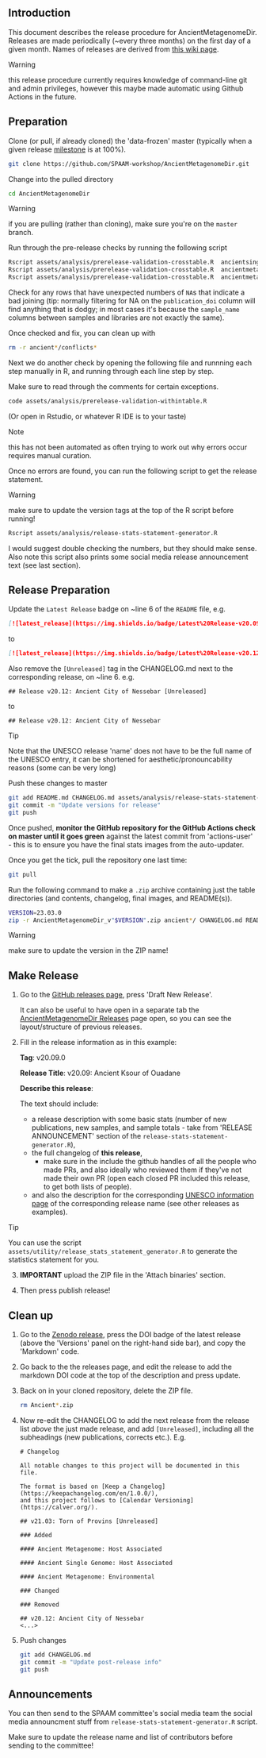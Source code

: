 ## Introduction

This document describes the release procedure for AncientMetagenomeDir. Releases are made periodically (~every three months) on the first day of a given month. Names of releases are derived from [this wiki page](https://github.com/SPAAM-workshop/AncientMetagenomeDir/wiki/Release-Name-List).

> [!WARNING]
> this release procedure currently requires knowledge of command-line git and admin privileges, however this maybe made automatic using Github Actions in the future.

## Preparation

Clone (or pull, if already cloned) the 'data-frozen' master (typically when a given release [milestone](https://github.com/SPAAM-workshop/AncientMetagenomeDir/milestones) is at 100%).

```bash
git clone https://github.com/SPAAM-workshop/AncientMetagenomeDir.git 
```

Change into the pulled directory

```bash
cd AncientMetagenomeDir
```

> [!WARNING]
> if you are pulling (rather than cloning), make sure you're on the `master` branch.

Run through the pre-release checks by running the following script

```bash
Rscript assets/analysis/prerelease-validation-crosstable.R  ancientsinglegenome-hostassociated/samples/ancientsinglegenome-hostassociated_samples.tsv ancientsinglegenome-hostassociated/libraries/ancientsinglegenome-hostassociated_libraries.tsv ancientsinglegenome-hostassociated/conflicts.csv
Rscript assets/analysis/prerelease-validation-crosstable.R  ancientmetagenome-hostassociated/samples/ancientmetagenome-hostassociated_samples.tsv ancientmetagenome-hostassociated/libraries/ancientmetagenome-hostassociated_libraries.tsv ancientmetagenome-hostassociated/conflicts.csv
Rscript assets/analysis/prerelease-validation-crosstable.R  ancientmetagenome-environmental/samples/ancientmetagenome-environmental_samples.tsv ancientmetagenome-environmental/libraries/ancientmetagenome-environmental_libraries.tsv ancientmetagenome-environmental/conflicts.csv
```

Check for any rows that have unexpected numbers of `NA`s that indicate a bad joining (tip: normally filtering for NA on the `publication_doi` column will find anything that is dodgy; in most cases it's because the `sample_name` columns between samples and libraries are not exactly the same). 

Once checked and fix, you can clean up with

```bash
rm -r ancient*/conflicts*
```

Next we do another check by opening the following file and runnning each step manually in R, and running through each line step by step.

Make sure to read through the comments for certain exceptions.

```txt
code assets/analysis/prerelease-validation-withintable.R
````
(Or open in Rstudio, or whatever R IDE is to your taste)

> [!NOTE]
> this has not been automated as often trying to work out why errors occur requires manual curation.

Once no errors are found, you can run the following script to get the release statement.

> [!WARNING]
> make sure to update the version tags at the top of the R script before running!

```bash
Rscript assets/analysis/release-stats-statement-generator.R
```

I would suggest double checking the numbers, but they should make sense. Also note this script also prints some social media release announcement text (see last section).

## Release Preparation

Update the `Latest Release` badge on ~line 6 of the `README` file, e.g.

```markdown
[![latest_release](https://img.shields.io/badge/Latest%20Release-v20.09-yellow)](https://github.com/SPAAM-workshop/AncientMetagenomeDir/releases)
```

to

```markdown
[![latest_release](https://img.shields.io/badge/Latest%20Release-v20.12-yellow)](https://github.com/SPAAM-workshop/AncientMetagenomeDir/releases)
```

Also remove the `[Unreleased]` tag in the CHANGELOG.md next to the corresponding release, on ~line 6. e.g.

```
## Release v20.12: Ancient City of Nessebar [Unreleased]
```

to

```
## Release v20.12: Ancient City of Nessebar
```

> [!TIP]
> Note that the UNESCO release 'name' does not have to be the full name of the UNESCO entry, it can be shortened for aesthetic/pronouncability reasons (some can be very long)

Push these changes to master

```bash
git add README.md CHANGELOG.md assets/analysis/release-stats-statement-generator.R
git commit -m "Update versions for release"
git push
```

Once pushed, **monitor the GitHub repository for the GitHub Actions check on master until it goes green** against the latest commit from 'actions-user' - this is to ensure you have the final stats images from the auto-updater. 

Once you get the tick, pull the repository one last time:

```bash
git pull
```

Run the following command to make a `.zip` archive containing just the table directories (and contents, changelog, final images, and README(s)).

```bash
VERSION=23.03.0
zip -r AncientMetagenomeDir_v"$VERSION".zip ancient*/ CHANGELOG.md README.md assets/images/figures/* assets/documentation/*
``` 
> [!WARNING]
> make sure to update the version in the ZIP name!

## Make Release

1. Go to the [GitHub releases page](https://github.com/SPAAM-workshop/AncientMetagenomeDir/releases), press 'Draft New Release'.

    It can also be useful to have open in a separate tab the [AncientMetagenomeDir Releases](https://github.com/SPAAM-community/AncientMetagenomeDir/releases) page open, so you can see the layout/structure of previous releases.

2. Fill in the release information as in this example:

    **Tag**: v20.09.0

    **Release Title**: v20.09: Ancient Ksour of Ouadane

    **Describe this release**: 

    The text should include:

    - a release description with some basic stats (number of new publications, new samples, and sample totals - take from 'RELEASE ANNOUNCEMENT' section of the `release-stats-statement-generator.R`), 
    - the full changelog of **this release**, 
        - make sure in the include the github handles of all the people who made PRs, and also ideally who reviewed them if they've not made their own PR (open each closed PR included this release, to get both lists of people).
    - and also the description for the corresponding [UNESCO information page](https://whc.unesco.org/en/list/) of the corresponding release name (see other releases as examples). 

> [!TIP]
> You can use the script `assets/utility/release_stats_statement_generator.R` to generate the statistics statement for you.


3. **IMPORTANT** upload the ZIP file in the 'Attach binaries' section.

4. Then press publish release!

## Clean up

1. Go to the [Zenodo release](https://doi.org/10.5281/zenodo.3980833), press the DOI badge of the latest release (above the 'Versions' panel on the right-hand side bar), and copy the 'Markdown' code.
2. Go back to the the releases page, and edit the release to add the markdown DOI code at the top of the description and press update.
3. Back on in your cloned repository, delete the ZIP file.

    ```bash
    rm Ancient*.zip
    ```

4. Now re-edit the CHANGELOG to add the next release from the release list _above_ the just made release, and add `[Unreleased]`, including all the subheadings (new publications, corrects etc.). E.g.

    ```
    # Changelog

    All notable changes to this project will be documented in this file.
    
    The format is based on [Keep a Changelog](https://keepachangelog.com/en/1.0.0/),
    and this project follows to [Calendar Versioning](https://calver.org/).
    
    ## v21.03: Torn of Provins [Unreleased]
    
    ### Added
    
    #### Ancient Metagenome: Host Associated
    
    #### Ancient Single Genome: Host Associated
    
    #### Ancient Metagenome: Environmental
    
    ### Changed
    
    ### Removed
    
    ## v20.12: Ancient City of Nessebar
    <...>
    ```
5. Push changes

    ```bash
    git add CHANGELOG.md
    git commit -m "Update post-release info"
    git push
    ```

## Announcements

You can then send to the SPAAM committee's social media team the social media announcment stuff from `release-stats-statement-generator.R` script. 

Make sure to update the release name and list of contributors before sending to the committee!
